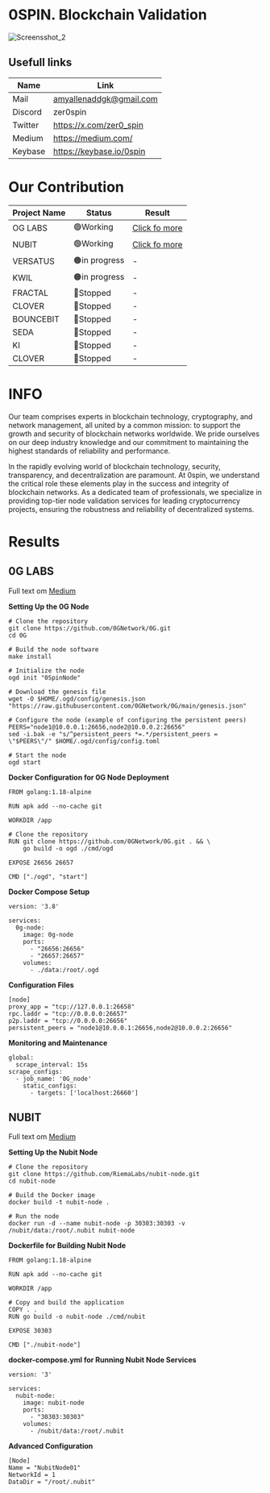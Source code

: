 # 0SPIN. Blockchain Validation
![Screensshot_2](https://github.com/0Spin-Nodes/.github/assets/175016332/d57fb740-9ce5-4255-9b8a-847259b0155a)

## Usefull links

| Name  | Link |
| ------------- | ------------- |
| Mail  | amyallenaddgk@gmail.com |
| Discord  | zer0spin |
| Twitter  | https://x.com/zer0_spin |
| Medium  | https://medium.com/ |
| Keybase  | https://keybase.io/0spin |

# Our Contribution

| Project Name  | Status | Result |
| ------------- | ------------- | ------------- |
| OG LABS  | 🟢Working  | [Click fo more](https://github.com/0Spin-Nodes#0g-labs) |
| NUBIT  | 🟢Working  | [Click fo more](https://github.com/0Spin-Nodes#nubit) |
| VERSATUS  | 🟠in progress | - |
| KWIL  | 🟠in progress  | - |
| FRACTAL  | 🔴Stopped  | - |
| CLOVER  | 🔴Stopped  | - |
| BOUNCEBIT  | 🔴Stopped  | - |
| SEDA | 🔴Stopped  | - |
| KI  | 🔴Stopped  | - |
| CLOVER  | 🔴Stopped  | - |

# INFO

Our team comprises experts in blockchain technology, cryptography, and network management, all united by a common mission: to support the growth and security of blockchain networks worldwide. We pride ourselves on our deep industry knowledge and our commitment to maintaining the highest standards of reliability and performance.

In the rapidly evolving world of blockchain technology, security, transparency, and decentralization are paramount. At 0spin, we understand the critical role these elements play in the success and integrity of blockchain networks. As a dedicated team of professionals, we specialize in providing top-tier node validation services for leading cryptocurrency projects, ensuring the robustness and reliability of decentralized systems.

# Results

## 0G LABS

Full text om [Medium](https://medium.com/@0spin/work-by-0spin-in-the-0g-project-870519af6e72)

**Setting Up the 0G Node**

```
# Clone the repository
git clone https://github.com/0GNetwork/0G.git
cd 0G

# Build the node software
make install

# Initialize the node
ogd init "0SpinNode"

# Download the genesis file
wget -O $HOME/.ogd/config/genesis.json "https://raw.githubusercontent.com/0GNetwork/0G/main/genesis.json"

# Configure the node (example of configuring the persistent peers)
PEERS="node1@10.0.0.1:26656,node2@10.0.0.2:26656"
sed -i.bak -e "s/^persistent_peers *=.*/persistent_peers = \"$PEERS\"/" $HOME/.ogd/config/config.toml

# Start the node
ogd start
```

**Docker Configuration for 0G Node Deployment**

```
FROM golang:1.18-alpine

RUN apk add --no-cache git

WORKDIR /app

# Clone the repository
RUN git clone https://github.com/0GNetwork/0G.git . && \
    go build -o ogd ./cmd/ogd

EXPOSE 26656 26657

CMD ["./ogd", "start"]
```

**Docker Compose Setup**

```
version: '3.8'

services:
  0g-node:
    image: 0g-node
    ports:
      - "26656:26656"
      - "26657:26657"
    volumes:
      - ./data:/root/.ogd
```

**Configuration Files**

```
[node]
proxy_app = "tcp://127.0.0.1:26658"
rpc.laddr = "tcp://0.0.0.0:26657"
p2p.laddr = "tcp://0.0.0.0:26656"
persistent_peers = "node1@10.0.0.1:26656,node2@10.0.0.2:26656"
```

**Monitoring and Maintenance**

```
global:
  scrape_interval: 15s
scrape_configs:
  - job_name: '0G_node'
    static_configs:
      - targets: ['localhost:26660']
```

## NUBIT

Full text om [Medium](https://medium.com/@0spin/work-by-0spin-in-the-nubit-project-b05fc782de9e)

**Setting Up the Nubit Node**

```
# Clone the repository
git clone https://github.com/RiemaLabs/nubit-node.git
cd nubit-node

# Build the Docker image
docker build -t nubit-node .

# Run the node
docker run -d --name nubit-node -p 30303:30303 -v /nubit/data:/root/.nubit nubit-node
```

**Dockerfile for Building Nubit Node**

```
FROM golang:1.18-alpine

RUN apk add --no-cache git

WORKDIR /app

# Copy and build the application
COPY . .
RUN go build -o nubit-node ./cmd/nubit

EXPOSE 30303

CMD ["./nubit-node"]
```

**docker-compose.yml for Running Nubit Node Services**

```
version: '3'

services:
  nubit-node:
    image: nubit-node
    ports:
      - "30303:30303"
    volumes:
      - /nubit/data:/root/.nubit
```

**Advanced Configuration**

```
[Node]
Name = "NubitNode01"
NetworkId = 1
DataDir = "/root/.nubit"
```
